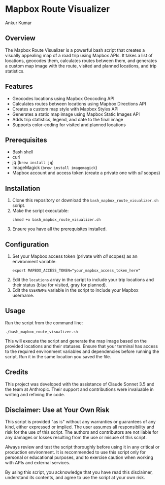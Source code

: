 # Mapbox Route Visualizer
Ankur Kumar

## Overview
The Mapbox Route Visualizer is a powerful bash script that creates a visually appealing map of a road trip using Mapbox APIs. It takes a list of locations, geocodes them, calculates routes between them, and generates a custom map image with the route, visited and planned locations, and trip statistics.

## Features
- Geocodes locations using Mapbox Geocoding API
- Calculates routes between locations using Mapbox Directions API
- Creates a custom map style with Mapbox Styles API
- Generates a static map image using Mapbox Static Images API
- Adds trip statistics, legend, and date to the final image
- Supports color-coding for visited and planned locations

## Prerequisites
- Bash shell
- curl
- jq (`brew install jq`)
- ImageMagick (`brew install imagemagick`)
- Mapbox account and access token (create a private one with _all_ scopes)

## Installation
1. Clone this repository or download the `bash_mapbox_route_visualizer.sh` script.
2. Make the script executable:
   ```
   chmod +x bash_mapbox_route_visualizer.sh
   ```
3. Ensure you have all the prerequisites installed.

## Configuration
1. Set your Mapbox access token (private with _all_ scopes) as an environment variable:
   ```
   export MAPBOX_ACCESS_TOKEN="your_mapbox_access_token_here"
   ```
2. Edit the `locations` array in the script to include your trip locations and their status (blue for visited, gray for planned).
3. Edit the `USERNAME` variable in the script to include your Mapbox username.

## Usage
Run the script from the command line:
   ```
   ./bash_mapbox_route_visualizer.sh
   ```
This will execute the script and generate the map image based on the provided locations and their statuses. Ensure that your terminal has access to the required environment variables and dependencies before running the script. Run it in the same location you saved the file.

## Credits
This project was developed with the assistance of Claude Sonnet 3.5 and the team at Anthropic. Their support and contributions were invaluable in writing and refining the code.

## Disclaimer: Use at Your Own Risk

This script is provided "as is" without any warranties or guarantees of any kind, either expressed or implied. The user assumes all responsibility and risk for the use of this script. The authors and contributors are not liable for any damages or losses resulting from the use or misuse of this script.

Always review and test the script thoroughly before using it in any critical or production environment. It is recommended to use this script only for personal or educational purposes, and to exercise caution when working with APIs and external services.

By using this script, you acknowledge that you have read this disclaimer, understand its contents, and agree to use the script at your own risk.

